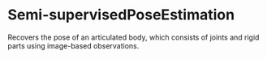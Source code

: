 # Semi-supervisedPoseEstimation
Recovers the pose of an articulated body, which consists of joints and rigid parts using image-based observations.
